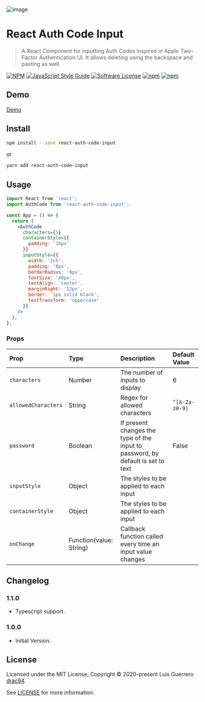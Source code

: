 ![image](https://user-images.githubusercontent.com/1719915/82956329-2f7e8700-9f76-11ea-978f-ec7135c79311.png)

# React Auth Code Input

> A React Component for inputting Auth Codes inspired in Apple Two-Factor Authentication UI. It allows deleting using the backspace and pasting as well.

[![NPM](https://img.shields.io/npm/v/react-auth-code-input.svg)](https://www.npmjs.com/package/react-auth-code-input) [![JavaScript Style Guide](https://img.shields.io/badge/code_style-standard-brightgreen.svg)](https://standardjs.com)
[![Software License](https://img.shields.io/badge/license-MIT-brightgreen.svg)](LICENSE.md)
[![npm](https://img.shields.io/npm/dt/react-auth-code-input.svg)](https://www.npmjs.com/package/react-auth-code-input)
[![npm](https://img.shields.io/npm/dw/react-auth-code-input.svg)](https://www.npmjs.com/package/react-auth-code-input)

## Demo

[Demo](https://www.luisguerrero.me/react-auth-code-input/)

## Install

```bash
npm install --save react-auth-code-input
```

or

```bash
yarn add react-auth-code-input
```

## Usage

```jsx
import React from 'react';
import AuthCode from 'react-auth-code-input';

const App = () => {
  return (
    <AuthCode
      characters={5}
      containerStyle={{
        padding: '16px'
      }}
      inputStyle={{
        width: '2ch',
        padding: '8px',
        borderRadius: '8px',
        fontSize: '40px',
        textAlign: 'center',
        marginRight: '12px',
        border: '1px solid black',
        textTransform: 'uppercase'
      }}
    />
  );
};
```

### Props

| Prop                | Type                    | Description                                                                     | Default Value  |
| :------------------ | :---------------------- | :------------------------------------------------------------------------------ | :------------- |
| `characters`        | Number                  | The number of inputs to display                                                 | 6              |
| `allowedCharacters` | String                  | Regex for allowed characters                                                    | `^[A-Za-z0-9]` |
| `password`          | Boolean                 | If present changes the type of the input to password, by default is set to text | False          |
| `inputStyle`        | Object                  | The styles to be applied to each input                                          |                |
| `containerStyle`    | Object                  | The styles to be applied to each input                                          |                |
| `onChange`          | Function(value: String) | Callback function called every time an input value changes                      |                |

## Changelog

### 1.1.0

- Typescript support.

### 1.0.0

- Initial Version.

## License

Licensed under the MIT License, Copyright © 2020-present Luis Guerrero [drac94](https://github.com/drac94).

See [LICENSE](./LICENSE) for more information.
